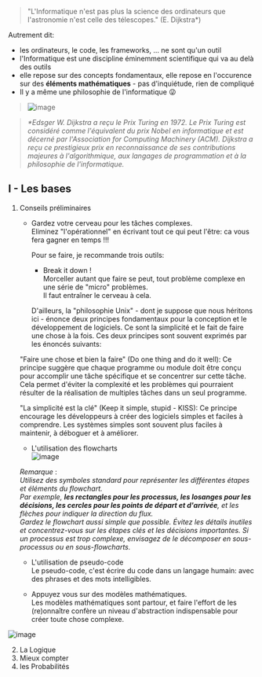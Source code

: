 > "L'Informatique n'est pas plus la science des ordinateurs que l'astronomie n'est celle des télescopes." (E. Dijkstra*)  
  
Autrement dit:  
* les ordinateurs, le code, les frameworks, ... ne sont qu'un outil  
* l'Informatique est une discipline éminemment scientifique qui va au delà des outils  
* elle repose sur des concepts fondamentaux, elle repose en l'occurence sur des **éléments mathématiques** - pas d'inquiétude, rien de compliqué    
* Il y a même une philosophie de l'informatique &#128540;
> ![image](https://user-images.githubusercontent.com/5098596/229406392-28655a4f-18ce-4473-a4fa-7e3e04813c8c.png)

> *\*Edsger W. Dijkstra a reçu le Prix Turing en 1972. Le Prix Turing est considéré comme l'équivalent du prix Nobel en informatique et est décerné par l'Association for Computing Machinery (ACM). Dijkstra a reçu ce prestigieux prix en reconnaissance de ses contributions majeures à l'algorithmique, aux langages de programmation et à la philosophie de l'informatique.*  

## I - Les bases  

1. Conseils préliminaires  
   * Gardez votre cerveau pour les tâches complexes.   
     Eliminez "l'opérationnel" en écrivant tout ce qui peut l'être: ca vous fera gagner en temps !!!  
     
     Pour se faire, je recommande trois outils: 
     * Break it down !  
     Morceller autant que faire se peut, tout problème complexe en une série de "micro" problèmes.  
     Il faut entraîner le cerveau à cela.   
     
     D'ailleurs, la "philosophie Unix" - dont je suppose que nous héritons ici - énonce deux principes fondamentaux pour la conception et le développement de logiciels. Ce sont la simplicité et le fait de faire une chose à la fois. Ces deux principes sont souvent exprimés par les énoncés suivants:

    "Faire une chose et bien la faire" (Do one thing and do it well): Ce principe suggère que chaque programme ou module doit être conçu pour accomplir une tâche spécifique et se concentrer sur cette tâche. Cela permet d'éviter la complexité et les problèmes qui pourraient résulter de la réalisation de multiples tâches dans un seul programme.  

    "La simplicité est la clé" (Keep it simple, stupid - KISS): Ce principe encourage les développeurs à créer des logiciels simples et faciles à comprendre. Les systèmes simples sont souvent plus faciles à maintenir, à déboguer et à améliorer.  
       
     * L'utilisation des flowcharts    
     ![image](https://user-images.githubusercontent.com/5098596/229406972-721bc86b-3dad-497d-9c86-8c88812a08c4.png)
       
     *Remarque* :   
     *Utilisez des symboles standard pour représenter les différentes étapes et éléments du flowchart.  
      Par exemple, **les rectangles pour les processus, les losanges pour les décisions, les cercles pour les points de départ et d'arrivée**, et les flèches pour indiquer la direction du flux.  
      Gardez le flowchart aussi simple que possible. Évitez les détails inutiles et concentrez-vous sur les étapes clés et les décisions importantes. Si un processus est trop complexe, envisagez de le décomposer en sous-processus ou en sous-flowcharts.*    
        
       
     * L'utilisation de pseudo-code   
     Le pseudo-code, c'est écrire du code dans un langage humain: avec des phrases et des mots intelligibles.  
     
   * Appuyez vous sur des modèles mathématiques.  
   Les modèles mathématiques sont partour, et faire l'effort de les (re)onnaître confère un niveau d'abstraction indispensable pour créer toute chose complexe.  

![image](https://user-images.githubusercontent.com/5098596/229405645-cec2efbd-773b-4daa-9fcb-cf37d969ebcc.png)


2. La Logique   
3. Mieux compter  
4. les Probabilités
